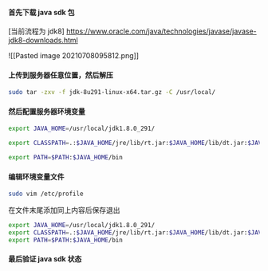#### 首先下载 java sdk 包
[当前流程为 jdk8]
https://www.oracle.com/java/technologies/javase/javase-jdk8-downloads.html

![[Pasted image 20210708095812.png]]


#### 上传到服务器任意位置，然后解压
```bash
sudo tar -zxv -f jdk-8u291-linux-x64.tar.gz -C /usr/local/
```


#### 然后配置服务器环境变量
```bash
export JAVA_HOME=/usr/local/jdk1.8.0_291/
```
```bash
export CLASSPATH=.:$JAVA_HOME/jre/lib/rt.jar:$JAVA_HOME/lib/dt.jar:$JAVA_HOME/lib/tools.jar
```
```bash
export PATH=$PATH:$JAVA_HOME/bin
```



#### 编辑环境变量文件
```bash
sudo vim /etc/profile
```
 在文件末尾添加同上内容后保存退出
```bash
export JAVA_HOME=/usr/local/jdk1.8.0_291/
export CLASSPATH=.:$JAVA_HOME/jre/lib/rt.jar:$JAVA_HOME/lib/dt.jar:$JAVA_HOME/lib/tools.jar
export PATH=$PATH:$JAVA_HOME/bin
```


#### 最后验证 java sdk 状态
